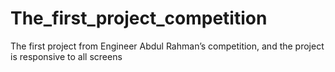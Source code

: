 # The_first_project_competition
The first project from Engineer Abdul Rahman’s competition, and the project is responsive to all screens
